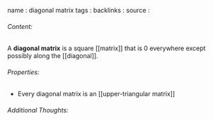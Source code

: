 name : diagonal matrix
tags : 
backlinks : 
source : 

###### Content:
A **diagonal matrix** is a square [[matrix]] that is 0 everywhere except possibly along the [[diagonal]].

###### Properties:
- Every diagonal matrix is an [[upper-triangular matrix]]

###### Additional Thoughts:
